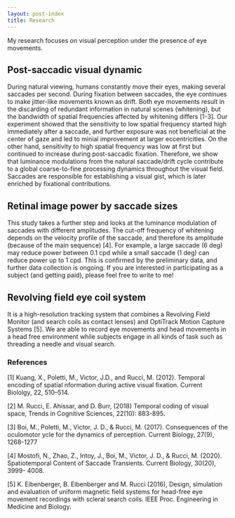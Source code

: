 ```yaml
---
layout: post-index
title: Research
---
```


My research focuses on visual perception under the presence of eye movements.

## Post-saccadic visual dynamic

During natural viewing, humans constantly move their eyes, making several saccades per second. During fixation between saccades, the eye continues to make jitter-like movements known as drift. Both eye movements result in the discarding of redundant information in natural scenes (whitening), but the bandwidth of spatial frequencies affected by whitening differs [1-3]. Our experiment showed that the sensitivity to low spatial frequency started high immediately after a saccade, and further exposure was not beneficial at the center of gaze and led to minial improvement at larger eccentricities. On the other hand, sensitivity to high spatial frequency was low at first but continued to increase during post-saccadic fixation. Therefore, we show that luminance modulations from the natural saccade/drift cycle contribute to a global coarse-to-fine processing dynamics throughout the visual field. Saccades are responsible for establishing a visual gist, which is later enriched by fixational contributions.


## Retinal image power by saccade sizes

This study takes a further step and looks at the luminance modulation of saccades with different amplitudes. The cut-off frequency of whitening depends on the velocity profile of the saccade, and therefore its amplitude (because of the main sequence) [4]. For example, a large saccade (6 deg) may reduce power between 0.1 cpd while a small saccade (1 deg) can reduce power up to 1 cpd. This is confirmed by the preliminary data, and further data collection is ongoing. If you are interested in participating as a subject (and getting paid), please feel free to write to me!

## Revolving field eye coil system

It is a high-resolution tracking system that combines a Revolving Field Monitor (and search coils as contact lenses) and OptiTrack Motion Capture Systems [5]. We are able to record eye movements and head movements in a head free environment while subjects engage in all kinds of task such as threading a needle and visual search.



### References
[1] Kuang, X., Poletti, M., Victor, J.D., and Rucci, M. (2012). Temporal encoding of spatial
nformation during active visual fixation. Current Biololgy, 22, 510–514.

[2] M. Rucci, E. Ahissar, and D. Burr, (2018) Temporal coding of visual space, Trends in
Cognitive Sciences, 22(10): 883-895.


[3] Boi, M., Poletti, M., Victor, J. D., & Rucci, M. (2017). Consequences of the oculomotor
ycle for the dynamics of perception. Current Biology, 27(9), 1268-1277

[4] Mostofi, N., Zhao, Z., Intoy, J., Boi, M., Victor, J. D., & Rucci, M. (2020). Spatiotemporal
Content of Saccade Transients. Current Biology, 30(20), 3999- 4008.

[5] K. Eibenberger, B. Eibenberger and M. Rucci (2016), Design, simulation and evaluation of uniform magnetic field systems for head-free eye movement recordings with scleral search coils. IEEE Proc. Engineering in Medicine and Biology.


<!-- # COMMENT EXPLAINING THIS PAGE -- 
We're currently using this section of the site to host these tutorials,
  but you might want to use it to showcase and describe your `Research`,
  to chronicle various `Talks` you've given over your history, or to
  write about various news or updates that have happened to you.

You can update the `title` of file (line 3) to change the heading of 
  the page and its title in the browser. To change how it's referred to
  in the navigation and/or adjust its url, see `data/navigation.yml` file.
-->


